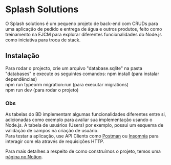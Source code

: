 # Splash Solutions
O Splash solutions é um pequeno projeto de back-end com CRUDs para uma aplicação de pedido e entrega de água e outros produtos, feito como treinamento na EJCM para explorar diferentes funcionalidades do Node.js como iniciativa para troca de stack.  

## Instalação
Para rodar o projecto, crie um arquivo "database.sqlite" na pasta "databases" e execute os seguintes comandos:
npm install (para instalar dependências)  
npm run typeorm migration:run (para executar migrations)  
npm run dev (para rodar o projeto)  

### Obs
As tabelas do BD implementam algumas funcionalidades diferentes entre si, adicionadas como exemplo para avaliar sua implementação usando o Node.js. A tabela de usuários (Users) por exemplo, possui um esquema de validação de campos na criação de usuário.  
Para testar a aplicação, use API Clients como [Postman](https://www.postman.com/downloads/) ou [Insomnia](https://insomnia.rest/download/) para interagir com ela através de requisições HTTP.  

Para mais detalhes a respeito de como construímos o projeto, temos uma [página no Notion](https://www.notion.so/Splash-Solutions-f473723fbc87486ba1168aa0fc6934a3).  
